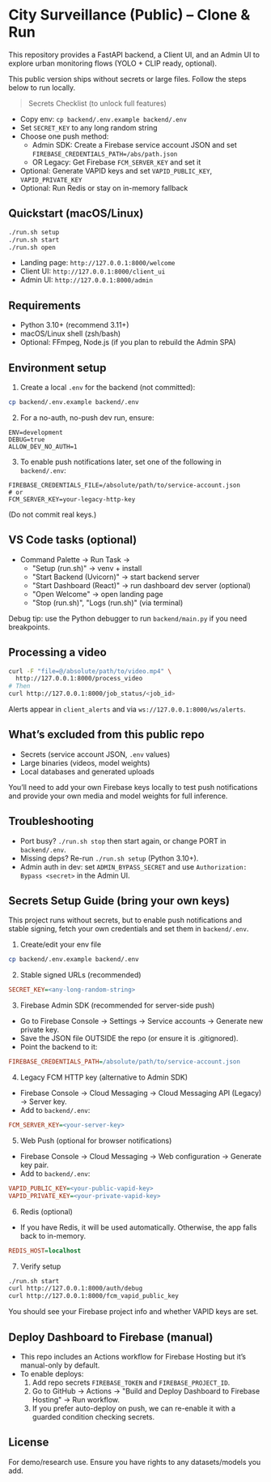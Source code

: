 # City Surveillance (Public) – Clone & Run

This repository provides a FastAPI backend, a Client UI, and an Admin UI to explore urban monitoring flows (YOLO + CLIP ready, optional).

This public version ships without secrets or large files. Follow the steps below to run locally.

> Secrets Checklist (to unlock full features)
- Copy env: `cp backend/.env.example backend/.env`
- Set `SECRET_KEY` to any long random string
- Choose one push method:
  - Admin SDK: Create a Firebase service account JSON and set `FIREBASE_CREDENTIALS_PATH=/abs/path.json`
  - OR Legacy: Get Firebase `FCM_SERVER_KEY` and set it
- Optional: Generate VAPID keys and set `VAPID_PUBLIC_KEY`, `VAPID_PRIVATE_KEY`
- Optional: Run Redis or stay on in-memory fallback

## Quickstart (macOS/Linux)
```bash
./run.sh setup
./run.sh start
./run.sh open
```
- Landing page: `http://127.0.0.1:8000/welcome`
- Client UI: `http://127.0.0.1:8000/client_ui`
- Admin UI: `http://127.0.0.1:8000/admin`

## Requirements
- Python 3.10+ (recommend 3.11+)
- macOS/Linux shell (zsh/bash)
- Optional: FFmpeg, Node.js (if you plan to rebuild the Admin SPA)

## Environment setup
1) Create a local `.env` for the backend (not committed):
```bash
cp backend/.env.example backend/.env
```
2) For a no-auth, no-push dev run, ensure:
```
ENV=development
DEBUG=true
ALLOW_DEV_NO_AUTH=1
```
3) To enable push notifications later, set one of the following in `backend/.env`:
```
FIREBASE_CREDENTIALS_FILE=/absolute/path/to/service-account.json
# or
FCM_SERVER_KEY=your-legacy-http-key
```
(Do not commit real keys.)

## VS Code tasks (optional)
- Command Palette → Run Task →
  - "Setup (run.sh)" → venv + install
  - "Start Backend (Uvicorn)" → start backend server
  - "Start Dashboard (React)" → run dashboard dev server (optional)
  - "Open Welcome" → open landing page
  - "Stop (run.sh)", "Logs (run.sh)" (via terminal)
  
Debug tip: use the Python debugger to run `backend/main.py` if you need breakpoints.

## Processing a video
```bash
curl -F "file=@/absolute/path/to/video.mp4" \
  http://127.0.0.1:8000/process_video
# Then
curl http://127.0.0.1:8000/job_status/<job_id>
```
Alerts appear in `client_alerts` and via `ws://127.0.0.1:8000/ws/alerts`.

## What’s excluded from this public repo
- Secrets (service account JSON, `.env` values)
- Large binaries (videos, model weights)
- Local databases and generated uploads

You’ll need to add your own Firebase keys locally to test push notifications and provide your own media and model weights for full inference.

## Troubleshooting
- Port busy? `./run.sh stop` then start again, or change PORT in `backend/.env`.
- Missing deps? Re-run `./run.sh setup` (Python 3.10+).
- Admin auth in dev: set `ADMIN_BYPASS_SECRET` and use `Authorization: Bypass <secret>` in the Admin UI.

## Secrets Setup Guide (bring your own keys)
This project runs without secrets, but to enable push notifications and stable signing, fetch your own credentials and set them in `backend/.env`.

1) Create/edit your env file
```bash
cp backend/.env.example backend/.env
```

2) Stable signed URLs (recommended)
```ini
SECRET_KEY=<any-long-random-string>
```

3) Firebase Admin SDK (recommended for server-side push)
- Go to Firebase Console → Settings → Service accounts → Generate new private key.
- Save the JSON file OUTSIDE the repo (or ensure it is .gitignored).
- Point the backend to it:
```ini
FIREBASE_CREDENTIALS_PATH=/absolute/path/to/service-account.json
```

4) Legacy FCM HTTP key (alternative to Admin SDK)
- Firebase Console → Cloud Messaging → Cloud Messaging API (Legacy) → Server key.
- Add to `backend/.env`:
```ini
FCM_SERVER_KEY=<your-server-key>
```

5) Web Push (optional for browser notifications)
- Firebase Console → Cloud Messaging → Web configuration → Generate key pair.
- Add to `backend/.env`:
```ini
VAPID_PUBLIC_KEY=<your-public-vapid-key>
VAPID_PRIVATE_KEY=<your-private-vapid-key>
```

6) Redis (optional)
- If you have Redis, it will be used automatically. Otherwise, the app falls back to in-memory.
```ini
REDIS_HOST=localhost
```

7) Verify setup
```bash
./run.sh start
curl http://127.0.0.1:8000/auth/debug
curl http://127.0.0.1:8000/fcm_vapid_public_key
```
You should see your Firebase project info and whether VAPID keys are set.

## Deploy Dashboard to Firebase (manual)
- This repo includes an Actions workflow for Firebase Hosting but it’s manual-only by default.
- To enable deploys:
  1. Add repo secrets `FIREBASE_TOKEN` and `FIREBASE_PROJECT_ID`.
  2. Go to GitHub → Actions → "Build and Deploy Dashboard to Firebase Hosting" → Run workflow.
  3. If you prefer auto-deploy on push, we can re-enable it with a guarded condition checking secrets.

## License
For demo/research use. Ensure you have rights to any datasets/models you add.